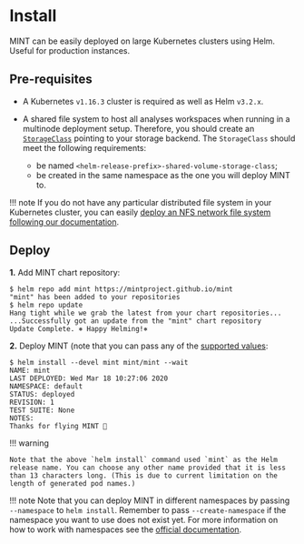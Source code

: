 # Install


MINT can be easily deployed on large Kubernetes clusters using Helm. Useful for production instances.

## Pre-requisites

- A Kubernetes `v1.16.3` cluster is required as well as Helm `v3.2.x`.

- A shared file system to host all analyses workspaces when running in a multinode deployment setup. Therefore, you should create an [`StorageClass`](https://kubernetes.io/docs/concepts/storage/storage-classes/#the-storageclass-resource) pointing to your storage backend. The `StorageClass` should meet the following requirements:
    - be named `<helm-release-prefix>-shared-volume-storage-class`;
    - be created in the same namespace as the one you will deploy MINT to.

!!! note
    If you do not have any particular distributed file system in your Kubernetes cluster, you can easily [deploy an NFS network file system following our documentation](../../../advanced-usage/storage-backends/nfs/).

## Deploy

**1.** Add MINT chart repository:

```console
$ helm repo add mint https://mintproject.github.io/mint      
"mint" has been added to your repositories
$ helm repo update
Hang tight while we grab the latest from your chart repositories...
...Successfully got an update from the "mint" chart repository
Update Complete. ⎈ Happy Helming!⎈
```

**2.** Deploy MINT (note that you can pass any of the [supported values](https://github.com/mintproject/mint/tree/main/helm#readme):

```console
$ helm install --devel mint mint/mint --wait
NAME: mint 
LAST DEPLOYED: Wed Mar 18 10:27:06 2020
NAMESPACE: default
STATUS: deployed
REVISION: 1
TEST SUITE: None
NOTES:
Thanks for flying MINT 🚀
```

!!! warning

    Note that the above `helm install` command used `mint` as the Helm release name. You can choose any other name provided that it is less than 13 characters long. (This is due to current limitation on the length of generated pod names.)

!!! note
    Note that you can deploy MINT in different namespaces by passing `--namespace` to `helm install`. Remember to pass `--create-namespace` if the namespace you want to use does not exist yet. For more information on how to work with namespaces see the [official documentation](https://kubernetes.io/docs/concepts/overview/working-with-objects/namespaces/).

